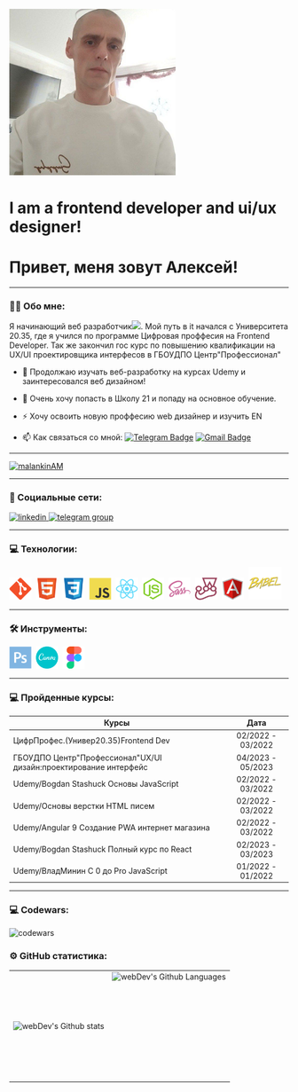 [![Header](https://github.com/malankinAM/malankinAM/blob/main/assets/676767676.png )](https://t.me/Alaska_alex_agp)


# I am a frontend developer and ui/ux designer!


# Привет, меня зовут Алексей!

---

### :man_technologist: Обо мне:

Я начинающий веб разработчик<img src="https://media.giphy.com/media/WUlplcMpOCEmTGBtBW/giphy.gif" width="30px">. Мой путь в it начался с Университета 20.35, где я учился по программе Цифровая проффесия на Frontend Developer. Так же закончил гос курс по повышению квалификации на UX/UI проектировщика интерфесов в ГБОУДПО Центр"Профессионал"

- :telescope: Продолжаю изучать веб-разработку на курсах Udemy  и заинтересовался веб дизайном!

- :seedling: Очень хочу попасть в Школу 21 и попаду на основное обучение.

- :zap: Хочу освоить новую проффесию web дизайнер и изучить EN

- :mailbox: Как связаться со мной: [![Telegram Badge](https://img.shields.io/badge/-Alaska.Alex-blue?style=flat&logo=Telegram&logoColor=white)](https://t.me/Alaska_alex_agp) [![Gmail Badge](https://img.shields.io/badge/-Gmail-red?style=flat&logo=Gmail&logoColor=white)](mailto:alaska.alex.agp@gmail.com)

---


<p align="left"> <a href="https://github.com/ryo-ma/github-profile-trophy"><img src="https://github-profile-trophy.vercel.app/?username=malankinAM" alt="malankinAM" /></a> </p>

---

### 🤝 Социальные сети:

  <div id="badges">
    <a href="https://www.linkedin.com/in/aleksey-malankin-0b083926a/" target="_blank">
      <img src="https://cdn-icons-png.flaticon.com/512/2504/2504799.png" width="40" height="40" alt="linkedin" />
    </a>
    <a href="https://t.me/Alaska_alex_agp" target="_blank">
      <img src="https://cdn-icons-png.flaticon.com/512/2111/2111646.png" width="40" height="40" alt="telegram group" />
    </a>
  </div>

---

### 💻 Технологии:

<div>
  <img src="https://github.com/devicons/devicon/blob/master/icons/git/git-original.svg" title="git" alt="git" width="40" height="40"/>&nbsp
  <img src="https://github.com/devicons/devicon/blob/master/icons/html5/html5-original.svg" title="html5" alt="html5" width="40" height="40"/>&nbsp
  <img src="https://github.com/devicons/devicon/blob/master/icons/css3/css3-original.svg" title="css" alt="css" width="40" height="40"/>&nbsp
  <img src="https://github.com/devicons/devicon/blob/master/icons/javascript/javascript-original.svg" title="javascript" alt="javascript" width="40" height="40"/>&nbsp
  <img src="https://github.com/devicons/devicon/blob/master/icons/react/react-original.svg" title="reactjs" alt="reactjs" width="40" height="40"/>&nbsp
  <img src="https://github.com/devicons/devicon/blob/master/icons/nodejs/nodejs-original.svg" title="nodejs" alt="nodejs" width="40" height="40"/>&nbsp
  <img src="https://raw.githubusercontent.com/devicons/devicon/1119b9f84c0290e0f0b38982099a2bd027a48bf1/icons/sass/sass-original.svg" title="Sass" alt="Sass" width="40" height="40"/>&nbsp
  <img src="https://raw.githubusercontent.com/devicons/devicon/1119b9f84c0290e0f0b38982099a2bd027a48bf1/icons/jest/jest-plain.svg" title="Jest" alt="Jest" width="40" height="40"/>&nbsp
  <img src="https://raw.githubusercontent.com/devicons/devicon/1119b9f84c0290e0f0b38982099a2bd027a48bf1/icons/angularjs/angularjs-original.svg" title="Angular" alt="Angular" width="40" height="40"/>&nbsp
  <img src="https://raw.githubusercontent.com/devicons/devicon/1119b9f84c0290e0f0b38982099a2bd027a48bf1/icons/babel/babel-original.svg" title="Babel" alt="Babel" width="60" height="60"/>&nbsp
 
 
</div>

---

### 🛠 Инструменты:

<div>

  <img src="https://github.com/devicons/devicon/blob/master/icons/photoshop/photoshop-plain.svg" title="photoshop" alt="photoshop" width="40" height="40"/>&nbsp;
  <img src="https://github.com/devicons/devicon/blob/master/icons/canva/canva-original.svg" title="canva" alt="canva" width="40" height="40"/>&nbsp;
  <img src="https://github.com/devicons/devicon/blob/master/icons/figma/figma-original.svg" title="figma" alt="figma" width="40" height="40"/>&nbsp;
</div>

---

### 💻 Пройденные курсы:

| Курсы                                                           | Дата              |
| ----------------------------------------------------------------| :---------------: |
| ЦифрПрофес.(Универ20.35)Frontеnd Dev                         | 02/2022 - 03/2022 |
| ГБОУДПО Центр"Профессионал"UX/UI дизайн:проектирование интерфейс| 04/2023 - 05/2023 |   
| Udemy/Bogdan Stashuck Основы JavaScript                         | 02/2022 - 03/2022 |
| Udemy/Основы верстки HTML писем                                 | 02/2022 - 03/2022 |
| Udemy/Angular 9  Создание PWA интернет магазина                 | 02/2022 - 03/2022 |
| Udemy/Bogdan Stashuck Полный курс по React                      | 02/2023 - 03/2023 |
| Udemy/ВладМинин C 0 до Pro  JavaScript                          | 01/2022 - 01/2022 |



---

### 💻 Codewars:

![codewars](https://www.codewars.com/users/Alaska.alex.agp/badges/large)

### ⚙️ GitHub статистика:

<table>
  <tr>
    <td>
      <img align="left" src="http://github-readme-streak-stats.herokuapp.com?user=FilimonovAlexey&theme=dark&background=000000" alt="webDev's Github stats" />
    </td>
    <td>
      <img height="195px" align="right" alt="webDev's Github Languages" src="https://github-readme-stats-sigma-five.vercel.app/api/top-langs/?username=FilimonovAlexey&layout=compact&theme=vision-friendly-dark" />
    </td>
  </tr>
</table>

